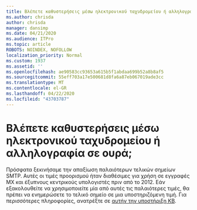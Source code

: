 ```yaml
---
title: Βλέπετε καθυστερήσεις μέσω ηλεκτρονικού ταχυδρομείου ή αλληλογραφία σε ουρά;
ms.author: chrisda
author: chrisda
manager: dansimp
ms.date: 04/21/2020
ms.audience: ITPro
ms.topic: article
ROBOTS: NOINDEX, NOFOLLOW
localization_priority: Normal
ms.custom: 1937
ms.assetid: ''
ms.openlocfilehash: ae90583cc93653a615b5f1abdaa699b52a8b8af5
ms.sourcegitcommit: 55eff703a17e500681d8fa6a87eb067019ade3cc
ms.translationtype: MT
ms.contentlocale: el-GR
ms.lasthandoff: 04/22/2020
ms.locfileid: "43703787"
---
```

# <a name="are-you-seeing-email-delays-or-queued-mail"></a>Βλέπετε καθυστερήσεις μέσω ηλεκτρονικού ταχυδρομείου ή αλληλογραφία σε ουρά;

Πρόσφατα ξεκινήσαμε την απαξίωση παλαιότερων τελικών σημείων SMTP. Αυτές οι τιμές προορισμού ήταν διαθέσιμες για χρήση σε εγγραφές MX και έξυπνους κεντρικούς υπολογιστές πριν από το 2012. Εάν εξακολουθείτε να χρησιμοποιείτε μία από αυτές τις παλαιότερες τιμές, θα πρέπει να ενημερώσετε το τελικό σημείο σε μια υποστηριζόμενη τιμή. Για περισσότερες πληροφορίες, ανατρέξτε σε [αυτήν την υποστήριξη KB](https://support.microsoft.com/help/4057301/attr35-response-code-when-mail-is-sent-to-eop-exo).
